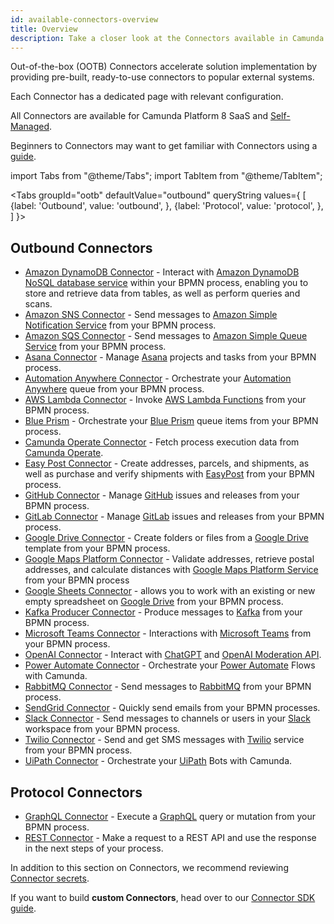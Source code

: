 ```yaml
---
id: available-connectors-overview
title: Overview
description: Take a closer look at the Connectors available in Camunda Platform 8.
---
```


Out-of-the-box (OOTB) Connectors accelerate solution implementation by providing pre-built, ready-to-use connectors to popular external systems.

Each Connector has a dedicated page with relevant configuration.

All Connectors are available for Camunda Platform 8 SaaS and [Self-Managed](../../../self-managed/connectors-deployment/install-and-start.md).

Beginners to Connectors may want to get familiar with Connectors using a [guide](/guides/configuring-out-of-the-box-connector.md).

import Tabs from "@theme/Tabs";
import TabItem from "@theme/TabItem";

<Tabs groupId="ootb" defaultValue="outbound" queryString values={
[
{label: 'Outbound', value: 'outbound', },
{label: 'Protocol', value: 'protocol', },
]
}>

<TabItem value='outbound'>

## Outbound Connectors

- [Amazon DynamoDB Connector](/components/connectors/out-of-the-box-connectors/aws-dynamodb.md) - Interact with [Amazon DynamoDB NoSQL database service](https://aws.amazon.com/dynamodb/) within your BPMN process, enabling you to store and retrieve data from tables, as well as perform queries and scans.
- [Amazon SNS Connector](/components/connectors/out-of-the-box-connectors/aws-sns.md) - Send messages to [Amazon Simple Notification Service](https://aws.amazon.com/sns/) from your BPMN process.
- [Amazon SQS Connector](/components/connectors/out-of-the-box-connectors/aws-sqs.md) - Send messages to [Amazon Simple Queue Service](https://aws.amazon.com/sqs/) from your BPMN process.
- [Asana Connector](/components/connectors/out-of-the-box-connectors/asana.md) - Manage [Asana](https://asana.com/) projects and tasks from your BPMN process.
- [Automation Anywhere Connector](/components/connectors/out-of-the-box-connectors/automation-anywhere.md) - Orchestrate your [Automation Anywhere](https://www.automationanywhere.com/) queue from your BPMN process.
- [AWS Lambda Connector](/components/connectors/out-of-the-box-connectors/aws-lambda.md) - Invoke [AWS Lambda Functions](https://aws.amazon.com/lambda/) from your BPMN process.
- [Blue Prism](/components/connectors/out-of-the-box-connectors/blueprism.md) - Orchestrate your [Blue Prism](https://www.blueprism.com/) queue items from your BPMN process.
- [Camunda Operate Connector](/components/connectors/out-of-the-box-connectors/operate.md) - Fetch process execution data from [Camunda Operate](https://camunda.com/platform/operate/).
- [Easy Post Connector](/components/connectors/out-of-the-box-connectors/aws-lambda.md) - Create addresses, parcels, and shipments, as well as purchase and verify shipments with [EasyPost](https://www.easypost.com/) from your BPMN process.
- [GitHub Connector](/components/connectors/out-of-the-box-connectors/github.md) - Manage [GitHub](https://github.com/) issues and releases from your BPMN process.
- [GitLab Connector](/components/connectors/out-of-the-box-connectors/gitlab.md) - Manage [GitLab](https://about.gitlab.com/) issues and releases from your BPMN process.
- [Google Drive Connector](/components/connectors/out-of-the-box-connectors/googledrive.md) - Create folders or files from a [Google Drive](https://www.google.com/drive/) template from your BPMN process.
- [Google Maps Platform Connector](/components/connectors/out-of-the-box-connectors/google-maps-platform.md) - Validate addresses, retrieve postal addresses, and calculate distances with [Google Maps Platform Service](https://mapsplatform.google.com/) from your BPMN process
- [Google Sheets Connector](/components/connectors/out-of-the-box-connectors/google-sheets.md) - allows you to work with an existing or new empty spreadsheet on [Google Drive](https://drive.google.com/) from your BPMN process.
- [Kafka Producer Connector](/components/connectors/out-of-the-box-connectors/kafka.md) - Produce messages to [Kafka](https://kafka.apache.org/) from your BPMN process.
- [Microsoft Teams Connector](/components/connectors/out-of-the-box-connectors/microsoft-teams.md) - Interactions with [Microsoft Teams](https://www.microsoft.com/microsoft-teams/) from your BPMN process.
- [OpenAI Connector](/components/connectors/out-of-the-box-connectors/openai.md) - Interact with [ChatGPT](https://chat.openai.com/) and [OpenAI Moderation API](https://platform.openai.com/docs/guides/moderation/overview).
- [Power Automate Connector](/components/connectors/out-of-the-box-connectors/power-automate.md) - Orchestrate your [Power Automate](https://powerautomate.microsoft.com) Flows with Camunda.
- [RabbitMQ Connector](/components/connectors/out-of-the-box-connectors/rabbitmq-outbound.md) - Send messages to [RabbitMQ](https://www.rabbitmq.com/) from your BPMN process.
- [SendGrid Connector](/components/connectors/out-of-the-box-connectors/sendgrid.md) - Quickly send emails from your BPMN processes.
- [Slack Connector](/components/connectors/out-of-the-box-connectors/slack.md) - Send messages to channels or users in your [Slack](https://slack.com) workspace from your BPMN process.
- [Twilio Connector](/components/connectors/out-of-the-box-connectors/twilio.md) - Send and get SMS messages with [Twilio](https://www.twilio.com) service from your BPMN process.
- [UiPath Connector](/components/connectors/out-of-the-box-connectors/uipath.md) - Orchestrate your [UiPath](https://cloud.uipath.com) Bots with Camunda.

</TabItem>

<TabItem value='protocol'>

## Protocol Connectors

- [GraphQL Connector](/components/connectors/protocol/graphql.md) - Execute a [GraphQL](https://graphql.org/) query or mutation from your BPMN process.
- [REST Connector](/components/connectors/protocol/rest.md) - Make a request to a REST API and use the response in the next steps of your process.

</TabItem>

</Tabs>

In addition to this section on Connectors, we recommend reviewing [Connector secrets](/components/console/manage-clusters/manage-secrets.md).

If you want to build **custom Connectors**, head over to our [Connector SDK guide](/components/connectors/custom-built-connectors/connector-sdk.md).
